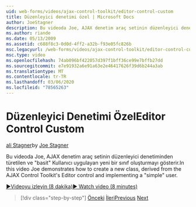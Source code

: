 ```yaml
---
uid: web-forms/videos/ajax-control-toolkit/editor-control-custom
title: Düzenleyici denetimi özel | Microsoft Docs
author: JoeStagner
description: Bu videoda Joe, AJAX denetim araç setinin düzenleyici denetiminden türetilen ve "basit" Kullanıcı uygulayan yeni bir sınıf oluşturmayı gösterir.
ms.author: riande
ms.date: 05/13/2009
ms.assetid: c688f8c3-0d0d-4ff2-a32b-f93e05fc826b
msc.legacyurl: /web-forms/videos/ajax-control-toolkit/editor-control-custom
msc.type: video
ms.openlocfilehash: 74ab096bf422057d397f1bff36ce99e7bffb27dd
ms.sourcegitcommit: e7e91932a6e91a63e2e46417626f39d6b244a3ab
ms.translationtype: MT
ms.contentlocale: tr-TR
ms.lasthandoff: 03/06/2020
ms.locfileid: "78565263"
---
```

# <a name="editor-control-custom"></a><span data-ttu-id="1fc8b-103">Düzenleyici Denetimi Özel</span><span class="sxs-lookup"><span data-stu-id="1fc8b-103">Editor Control Custom</span></span>

<span data-ttu-id="1fc8b-104">[ali Stagner](https://github.com/JoeStagner)</span><span class="sxs-lookup"><span data-stu-id="1fc8b-104">by [Joe Stagner](https://github.com/JoeStagner)</span></span>

<span data-ttu-id="1fc8b-105">Bu videoda Joe, AJAX denetim araç setinin düzenleyici denetiminden türetilen ve "basit" Kullanıcı uygulayan yeni bir sınıf oluşturmayı gösterir.</span><span class="sxs-lookup"><span data-stu-id="1fc8b-105">In this video Joe demonstrates how to create a new class, derived from the AJAX Control Toolkit's Editor control and implementing a "simple" user.</span></span>

[<span data-ttu-id="1fc8b-106">&#9654;Videoyu izleyin (8 dakika)</span><span class="sxs-lookup"><span data-stu-id="1fc8b-106">&#9654; Watch video (8 minutes)</span></span>](https://channel9.msdn.com/Blogs/ASP-NET-Site-Videos/editor-control-custom)

> [!div class="step-by-step"]
> <span data-ttu-id="1fc8b-107">[Önceki](editor-control.md)
> [İleri](create-a-new-custom-extender.md)</span><span class="sxs-lookup"><span data-stu-id="1fc8b-107">[Previous](editor-control.md)
[Next](create-a-new-custom-extender.md)</span></span>
